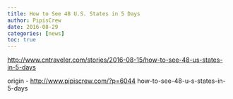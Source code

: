 ```yaml
---
title: How to See 48 U.S. States in 5 Days
author: PipisCrew
date: 2016-08-29
categories: [news]
toc: true
---
```


http://www.cntraveler.com/stories/2016-08-15/how-to-see-48-us-states-in-5-days

origin - http://www.pipiscrew.com/?p=6044 how-to-see-48-u-s-states-in-5-days